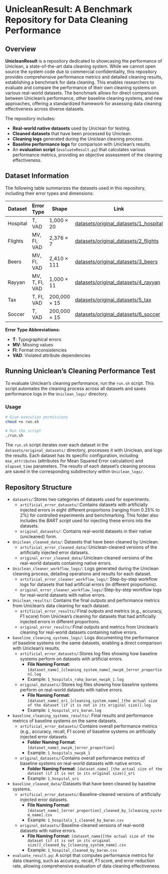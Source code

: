 # UnicleanResult: A Benchmark Repository for Data Cleaning Performance

## Overview
**UnicleanResult** is a repository dedicated to showcasing the performance of Uniclean, a state-of-the-art data cleaning system. While we cannot open source the system code due to commercial confidentiality, this repository provides comprehensive performance metrics and detailed cleaning results, establishing a benchmark for data cleaning. This enables researchers to evaluate and compare the performance of their own cleaning systems on various real-world datasets. The benchmark allows for direct comparisons between Uniclean’s performance, other baseline cleaning systems, and new approaches, offering a standardized framework for assessing data cleaning effectiveness across diverse datasets.

The repository includes:
- **Real-world native datasets** used by Uniclean for testing.
- **Cleaned datasets** that have been processed by Uniclean.
- **Cleaning logs** generated during the Uniclean cleaning process.
- **Baseline performance logs** for comparison with Uniclean’s results.
- An **evaluation script** (`evaluateResult.py`) that calculates various performance metrics, providing an objective assessment of the cleaning effectiveness.

## Dataset Information

The following table summarizes the datasets used in this repository, including their error types and dimensions:

| Dataset  | Error Type     | Shape        | Link                                                                             |
|----------|----------------|--------------|----------------------------------------------------------------------------------|
| Hospital | T, VAD         | 1,000 × 20   | [datasets/original_datasets/1_hospital](./datasets/original_datasets/1_hospital) |
| Flights  | MV, FI, VAD    | 2,376 × 7    | [datasets/original_datasets/2_flights](./datasets/original_datasets/2_flights)   |
| Beers    | MV, FI, VAD    | 2,410 × 111  | [datasets/original_datasets/3_beers](./datasets/original_datasets/3_beers)       |
| Rayyan   | MV, T, FI, VAD | 1,000 × 11   | [datasets/original_datasets/4_rayyan](./datasets/original_datasets/4_rayyan)     |
| Tax      | T, FI, VAD     | 200,000 × 15 | [datasets/original_datasets/5_tax](./datasets/original_datasets/5_tax)           |
| Soccer   | T, VAD         | 200,000 × 15 | [datasets/original_datasets/6_soccer](./datasets/original_datasets/6_soccer)     |

**Error Type Abbreviations:**
- **T**: Typographical errors
- **MV**: Missing values
- **FI**: Format inconsistencies
- **VAD**: Violated attribute dependencies


## Running Uniclean’s Cleaning Performance Test

To evaluate Uniclean’s cleaning performance, run the `run.sh` script. This script automates the cleaning process across all datasets and saves performance logs in the `Uniclean_logs/` directory.

### Usage
```bash
# Give execution permissions
chmod +x run.sh

# Run the script
./run.sh
```

The `run.sh` script iterates over each dataset in the `datasets/original_datasets/` directory, processes it with Uniclean, and logs the results. Each dataset has its specific configuration, including `mse_attributes` (attributes for Mean Squared Error calculation) and `elapsed_time` parameters. The results of each dataset’s cleaning process are saved in the corresponding subdirectory within `Uniclean_logs/`.

## Repository Structure
- `datasets/`:Stores two categories of datasets used for experiments.
  - `artificial_error_datasets/`:Contains datasets with artificially injected errors in eight different proportions (ranging from 0.25% to 2%) for controlled experiments and benchmarking. This folder also includes the *BART script* used for injecting these errors into the datasets.
  - `original_datasets/`: Contains real-world datasets in their native (uncleaned) form.
- `Uniclean_cleaned_data/`: Datasets that have been cleaned by Uniclean.
  - `artificial_error_cleaned_data/`:Uniclean-cleaned versions of the artificially injected error datasets.
  - `original_error_cleaned_data/`:Uniclean-cleaned  versions of the real-world datasets containing native errors.
- `Uniclean_cleaner_workflow_logs/`: Logs generated during the Uniclean cleaning process, detailing operations and results for each dataset.
  - `artificial_error_cleaner_workflow_logs/`: Step-by-step workflow logs for datasets that had artificial errors (in different proportions).
  - `original_error_cleaner_workflow_logs/`:Step-by-step workflow logs for real-world datasets with native errors.
- `Uniclean_results/`: Contains the final outputs and performance metrics from Uniclean’s data cleaning for each dataset.
  - `artificial_error_results/`:Final outputs and metrics (e.g., accuracy, F1 score) from Uniclean’s cleaning for datasets that had artificially injected errors in different proportions.
  - `original_error_results/`:Final outputs and metrics from Uniclean’s cleaning for real-world datasets containing native errors.
- `baseline_cleaning_systems_logs/`: Logs documenting the performance of baseline systems on the same datasets, enabling a direct comparison with Uniclean’s results.
  - `artificial_error_datasets/`:Stores log files showing how baseline systems perform on datasets with artificial errors.
    - **File Naming Format**: `[dataset_name]_[cleaning_system_name]_nwcpk_[error_proportion].log`
    - Example: `1_hospitals_raha_baran_nwcpk_1.log`
  - `original_datasets/`:Stores log files showing how baseline systems perform on real-world datasets with native errors.
    - **File Naming Format**: `[dataset_name]_ori_[cleaning_system_name]_[the actual size of the dataset (if it is not in its original size)].log`
    - Example: `1_hospital_ori_baran.log`
- `baseline_cleaning_systems_results/`: Final results and performance metrics of baseline systems on the same datasets.
  - `artificial_error_datasets/`:Contains overall performance metrics (e.g., accuracy, recall, F1 score) of baseline systems on artificially injected error datasets.
    - **Folder Naming Format**: `[dataset_name]_nwcpk_[error_proportion]`
    - Example: `1_hospitals_nwcpk_1`
  - `original_datasets/`:Contains overall performance metrics of baseline systems on real-world datasets with native errors.
    - **Folder Naming Format**: `[dataset_name]_[the actual size of the dataset (if it is not in its original size)]_ori`
    - Example: `1_hospital_ori`
- `baseline_cleaned_data/`:Datasets that have been cleaned by baseline systems.
  - `artificial_error_datasets/`:Baseline-cleaned versions of artificially injected error datasets.
    - **File Naming Format**: `[dataset_name]_[error_proportion]_cleaned_by_[cleaning_system_name].csv`
    - Example: `1_hospitals_1_cleaned_by_baran.csv`
  - `original_datasets/`:Baseline-cleaned versions of real-world datasets with native errors.
    - **File Naming Format**: `[dataset_name][the actual size of the dataset (if it is not in its original size)]_cleaned_by_[cleaning_system_name].csv`
    - Example: `1_hospital_cleaned_by_baran.csv`
- `evaluate_result.py`: A script that computes performance metrics for data cleaning, such as accuracy, recall, F1 score, and error reduction rate, allowing comprehensive evaluation of data cleaning effectiveness.